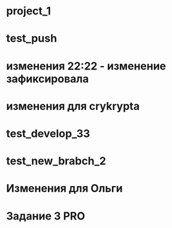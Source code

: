 # project_1


# test_push



# изменения 22:22 - изменение зафиксировала


# изменения для crykrypta

# test_develop_33

# test_new_brabch_2



# Изменения для Ольги



# Задание 3 PRO
